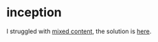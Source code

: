 # inception

I struggled with [mixed content](https://developer.mozilla.org/fr/docs/Web/Security/Mixed_content), the solution is [here](https://serverfault.com/a/1070930).
